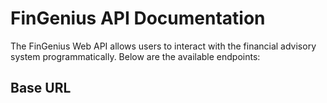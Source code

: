 # FinGenius API Documentation

The FinGenius Web API allows users to interact with the financial advisory system programmatically. Below are the available endpoints:

## Base URL

